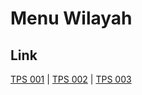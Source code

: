 # Menu Wilayah

## Link

[TPS 001](https://github.com/gigit-pemilu/pemilu-2024-82-maluku-utara/tree/main/pilpres/hitung-suara/sub/82-maluku-utara/sub/08-pulau-taliabu/sub/01-taliabu-barat/sub/2004-limbo/sub/001-tps)
 | 
[TPS 002](https://github.com/gigit-pemilu/pemilu-2024-82-maluku-utara/tree/main/pilpres/hitung-suara/sub/82-maluku-utara/sub/08-pulau-taliabu/sub/01-taliabu-barat/sub/2004-limbo/sub/002-tps)
 | 
[TPS 003](https://github.com/gigit-pemilu/pemilu-2024-82-maluku-utara/tree/main/pilpres/hitung-suara/sub/82-maluku-utara/sub/08-pulau-taliabu/sub/01-taliabu-barat/sub/2004-limbo/sub/003-tps)

